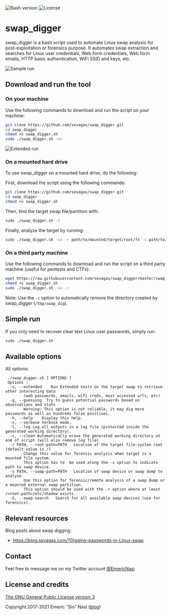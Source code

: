![Bash version](https://img.shields.io/badge/Bash-4-brightgreen.svg) ![License](https://img.shields.io/badge/License-GPLv3-blue.svg)

# swap\_digger

swap\_digger is a bash script used to automate Linux swap analysis for
post-exploitation or forensics purpose. It automates swap extraction and
searches for Linux user credentials, Web form credentials, Web form emails,
HTTP basic authentication, WiFi SSID and keys, etc.

![Sample run](/assets/swap_digger.png?raw=true "Sample run")

## Download and run the tool

### On your machine

Use the following commands to download and run the script on your machine:

```bash
git clone https://github.com/sevagas/swap_digger.git
cd swap_digger
chmod +x swap_digger.sh
sudo ./swap_digger.sh -vx
```

![Extended run](/assets/swap_digger_extended.png?raw=true "Extended run")

### On a mounted hard drive

To use swap\_digger on a mounted hard drive, do the following:

First, download the script using the following commands:
```bash
git clone https://github.com/sevagas/swap_digger.git
cd swap_digger
chmod +x swap_digger.sh
```

Then, find the target swap file/partition with:
```bash
sudo ./swap_digger.sh -S
``` 

Finally, analyze the target by running:
```bash
sudo ./swap_digger.sh -vx -r path/to/mounted/target/root/fs -s path/to/target/swap/device
```

### On a third party machine

Use the following commands to download and run the script on a third party machine (useful for pentests and CTFs):

```bash
wget https://raw.githubusercontent.com/sevagas/swap_digger/master/swap_digger.sh
chmod +x swap_digger.sh
sudo ./swap_digger.sh -vx -c
```

Note: Use the `-c` option to automatically remove the directory created by swap\_digger (`/tmp/swap_dig`).
 
 
## Simple run

If you only need to recover clear text Linux user passwords, simply run:
```bash
sudo ./swap_digger.sh
```

## Available options

All options:
```
 ./swap_digger.sh [ OPTIONS ]
 Options : 
  -x, --extended    Run Extended tests on the target swap to retrieve other interesting data
        (web passwords, emails, wifi creds, most accessed urls, etc)
  -g, --guessing  Try to guess potential passwords based on observations and stats
        Warning: This option is not reliable, it may dig more passwords as well as hundreds false positives.
  -h, --help    Display this help.
  -v, --verbose Verbose mode.
  -l, --log Log all outputs in a log file (protected inside the generated working directory).
  -c, --clean Automatically erase the generated working directory at end of script (will also remove log file)
  -r PATH, --root-path=PATH   Location of the target file-system root (default value is /)
        Change this value for forensic analysis when target is a mounted file system.
        This option has to  be used along the -s option to indicate path to swap device.
  -s PATH, --swap-path=PATH   Location of swap device or swap dump to analyse
        Use this option for forensic/remote analysis of a swap dump or a mounted external swap partition.
        This option should be used with the -r option where at least /<root-path>/etc/shadow exists.
  -S, --swap-search   Search for all available swap devices (use for forensics).
```
  
## Relevant resources

Blog posts about swap digging:
 - https://blog.sevagas.com/?Digging-passwords-in-Linux-swap

## Contact

Feel free to message me on my Twitter account [@EmericNasi](http://twitter.com/EmericNasi)

## License and credits

[The GNU General Public License version 3](https://opensource.org/licenses/GPL-3.0)

Copyright 2017-2021 Emeric “Sio” Nasi ([blog](https://blog.sevagas.com))
